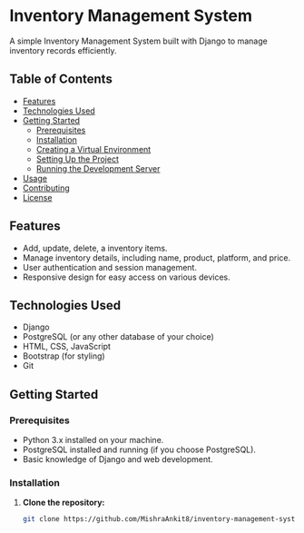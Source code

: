 # Inventory Management System

A simple Inventory Management System built with Django to manage inventory records efficiently.

## Table of Contents

- [Features](#features)
- [Technologies Used](#technologies-used)
- [Getting Started](#getting-started)
  - [Prerequisites](#prerequisites)
  - [Installation](#installation)
  - [Creating a Virtual Environment](#creating-a-virtual-environment)
  - [Setting Up the Project](#setting-up-the-project)
  - [Running the Development Server](#running-the-development-server)
- [Usage](#usage)
- [Contributing](#contributing)
- [License](#license)

## Features

- Add, update, delete, a inventory items.
- Manage inventory details, including name, product, platform, and price.
- User authentication and session management.
- Responsive design for easy access on various devices.

## Technologies Used

- Django
- PostgreSQL (or any other database of your choice)
- HTML, CSS, JavaScript
- Bootstrap (for styling)
- Git

## Getting Started

### Prerequisites

- Python 3.x installed on your machine.
- PostgreSQL installed and running (if you choose PostgreSQL).
- Basic knowledge of Django and web development.

### Installation

1. **Clone the repository:**

   ```bash
   git clone https://github.com/MishraAnkit8/inventory-management-system.git
